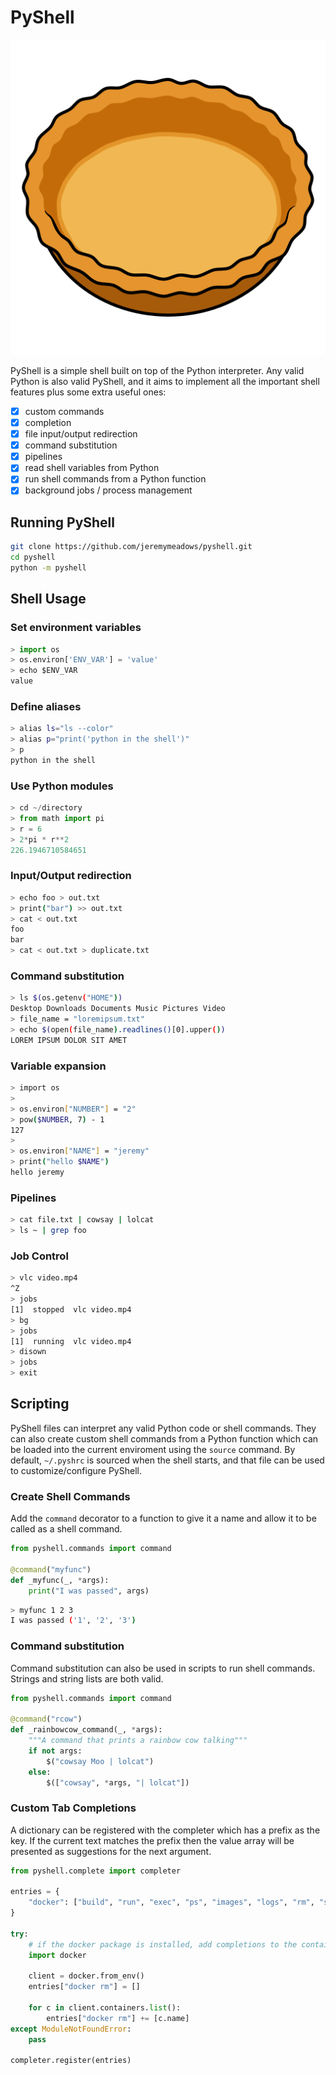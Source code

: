 # PyShell

![](pie_shell.png)

PyShell is a simple shell built on top of the Python interpreter.
Any valid Python is also valid PyShell, and it aims to implement all the important shell features plus some extra useful ones:
- [x] custom commands
- [x] completion
- [x] file input/output redirection
- [x] command substitution
- [x] pipelines
- [x] read shell variables from Python
- [x] run shell commands from a Python function
- [x] background jobs / process management

## Running PyShell

```sh
git clone https://github.com/jeremymeadows/pyshell.git
cd pyshell
python -m pyshell
```

## Shell Usage

### Set environment variables
```python
> import os
> os.environ['ENV_VAR'] = 'value'
> echo $ENV_VAR
value
```

### Define aliases
```sh
> alias ls="ls --color"
> alias p="print('python in the shell')"
> p
python in the shell
```

### Use Python modules
```python
> cd ~/directory
> from math import pi
> r = 6
> 2*pi * r**2
226.1946710584651
```

### Input/Output redirection
```sh
> echo foo > out.txt
> print("bar") >> out.txt
> cat < out.txt
foo
bar
> cat < out.txt > duplicate.txt
```

### Command substitution
```sh
> ls $(os.getenv("HOME"))
Desktop Downloads Documents Music Pictures Video
> file_name = "loremipsum.txt"
> echo $(open(file_name).readlines()[0].upper())
LOREM IPSUM DOLOR SIT AMET
```

### Variable expansion
```sh
> import os
>
> os.environ["NUMBER"] = "2"
> pow($NUMBER, 7) - 1
127
>
> os.environ["NAME"] = "jeremy"
> print("hello $NAME")
hello jeremy
```

### Pipelines
```sh
> cat file.txt | cowsay | lolcat
> ls ~ | grep foo
```

### Job Control
```sh
> vlc video.mp4
^Z
> jobs
[1]  stopped  vlc video.mp4
> bg
> jobs
[1]  running  vlc video.mp4
> disown
> jobs
> exit
```

## Scripting

PyShell files can interpret any valid Python code or shell commands.
They can also create custom shell commands from a Python function which can be loaded into the current enviroment using the `source` command.
By default, `~/.pyshrc` is sourced when the shell starts, and that file can be used to customize/configure PyShell.

### Create Shell Commands
Add the `command` decorator to a function to give it a name and allow it to be called as a shell command.

```python
from pyshell.commands import command

@command("myfunc")
def _myfunc(_, *args):
    print("I was passed", args)
```
```sh
> myfunc 1 2 3
I was passed ('1', '2', '3')
```

### Command substitution
Command substitution can also be used in scripts to run shell commands.
Strings and string lists are both valid.

```python
from pyshell.commands import command

@command("rcow")
def _rainbowcow_command(_, *args):
    """A command that prints a rainbow cow talking"""
    if not args:
        $("cowsay Moo | lolcat")
    else:
        $(["cowsay", *args, "| lolcat"])
```

### Custom Tab Completions
A dictionary can be registered with the completer which has a prefix as the key.
If the current text matches the prefix then the value array will be presented as suggestions for the next argument.

```python
from pyshell.complete import completer

entries = {
    "docker": ["build", "run", "exec", "ps", "images", "logs", "rm", "stop", "start"],
}

try:
    # if the docker package is installed, add completions to the container names
    import docker
    
    client = docker.from_env()
    entries["docker rm"] = []

    for c in client.containers.list():
        entries["docker rm"] += [c.name]
except ModuleNotFoundError:
    pass

completer.register(entries)
```